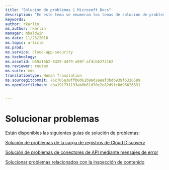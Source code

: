 ```yaml
---
title: "Solución de problemas | Microsoft Docs"
description: "En este tema se enumeran los temas de solución de problemas disponibles para Cloud App Security."
keywords: 
author: rkarlin
ms.author: rkarlin
manager: mbaldwin
ms.date: 11/23/2016
ms.topic: article
ms.prod: 
ms.service: cloud-app-security
ms.technology: 
ms.assetid: b69a16b2-8429-4479-a98f-afdcb6272162
ms.reviewer: reutam
ms.suite: ems
translationtype: Human Translation
ms.sourcegitcommit: 76c705a38ffb0d61b9ad2eeaf3bdb939f5326589
ms.openlocfilehash: cba191731133ab8b61d78e2e82d9fc8d96626331


---
```


# <a name="troubleshooting"></a>Solucionar problemas
Están disponibles las siguientes guías de solución de problemas:

[Solución de problemas de la carga de registros de Cloud Discovery](troubleshooting-cloud-discovery.md)

[Solución de problemas de conectores de API mediante mensajes de error](troubleshooting-api-connectors-using-error-messages.md)

[Solucionar problemas relacionados con la inspección de contenido](troubleshooting-content-inspection.md)


<!--HONumber=Nov16_HO5-->


